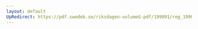 ```yaml
---
layout: default
UpRedirect: https://pdf.swedeb.se/riksdagen-volumeG-pdf/199091/reg_199091/reg_199091_0730.pdf
---
```

